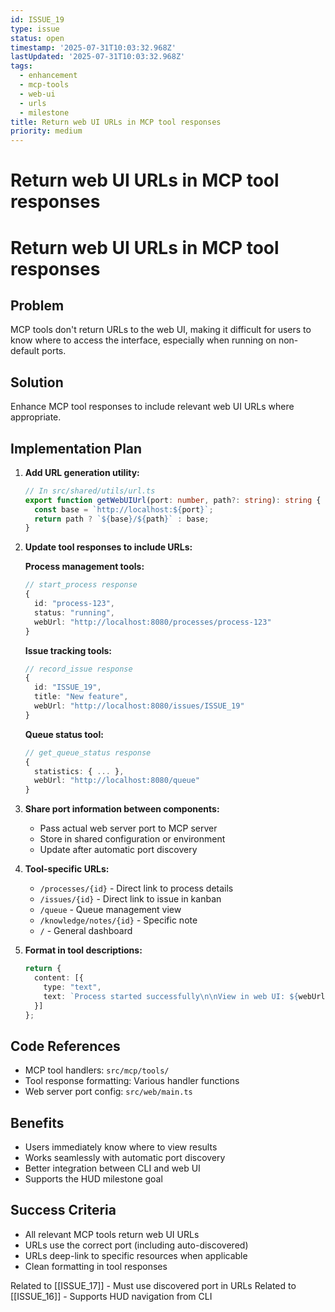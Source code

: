 ```yaml
---
id: ISSUE_19
type: issue
status: open
timestamp: '2025-07-31T10:03:32.968Z'
lastUpdated: '2025-07-31T10:03:32.968Z'
tags:
  - enhancement
  - mcp-tools
  - web-ui
  - urls
  - milestone
title: Return web UI URLs in MCP tool responses
priority: medium
---
```


# Return web UI URLs in MCP tool responses

# Return web UI URLs in MCP tool responses

## Problem
MCP tools don't return URLs to the web UI, making it difficult for users to know where to access the interface, especially when running on non-default ports.

## Solution
Enhance MCP tool responses to include relevant web UI URLs where appropriate.

## Implementation Plan

1. **Add URL generation utility:**
   ```typescript
   // In src/shared/utils/url.ts
   export function getWebUIUrl(port: number, path?: string): string {
     const base = `http://localhost:${port}`;
     return path ? `${base}/${path}` : base;
   }
   ```

2. **Update tool responses to include URLs:**

   **Process management tools:**
   ```typescript
   // start_process response
   {
     id: "process-123",
     status: "running",
     webUrl: "http://localhost:8080/processes/process-123"
   }
   ```

   **Issue tracking tools:**
   ```typescript
   // record_issue response
   {
     id: "ISSUE_19",
     title: "New feature",
     webUrl: "http://localhost:8080/issues/ISSUE_19"
   }
   ```

   **Queue status tool:**
   ```typescript
   // get_queue_status response
   {
     statistics: { ... },
     webUrl: "http://localhost:8080/queue"
   }
   ```

3. **Share port information between components:**
   - Pass actual web server port to MCP server
   - Store in shared configuration or environment
   - Update after automatic port discovery

4. **Tool-specific URLs:**
   - `/processes/{id}` - Direct link to process details
   - `/issues/{id}` - Direct link to issue in kanban
   - `/queue` - Queue management view
   - `/knowledge/notes/{id}` - Specific note
   - `/` - General dashboard

5. **Format in tool descriptions:**
   ```typescript
   return {
     content: [{
       type: "text",
       text: `Process started successfully\n\nView in web UI: ${webUrl}`
     }]
   };
   ```

## Code References
- MCP tool handlers: `src/mcp/tools/`
- Tool response formatting: Various handler functions
- Web server port config: `src/web/main.ts`

## Benefits
- Users immediately know where to view results
- Works seamlessly with automatic port discovery
- Better integration between CLI and web UI
- Supports the HUD milestone goal

## Success Criteria
- All relevant MCP tools return web UI URLs
- URLs use the correct port (including auto-discovered)
- URLs deep-link to specific resources when applicable
- Clean formatting in tool responses

Related to [[ISSUE_17]] - Must use discovered port in URLs
Related to [[ISSUE_16]] - Supports HUD navigation from CLI